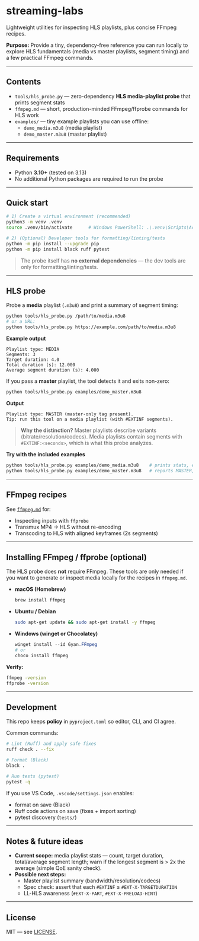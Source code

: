 # streaming-labs

Lightweight utilities for inspecting HLS playlists, plus concise FFmpeg recipes.

**Purpose:** Provide a tiny, dependency-free reference you can run locally to explore HLS fundamentals (media vs master playlists, segment timing) and a few practical FFmpeg commands.

---

## Contents

- `tools/hls_probe.py` — zero-dependency **HLS media-playlist probe** that prints segment stats
- `ffmpeg.md` — short, production-minded FFmpeg/ffprobe commands for HLS work
- `examples/` — tiny example playlists you can use offline:
  - `demo_media.m3u8` (media playlist)
  - `demo_master.m3u8` (master playlist)

---

## Requirements

- Python **3.10+** (tested on 3.13)
- No additional Python packages are required to run the probe

---

## Quick start

```bash
# 1) Create a virtual environment (recommended)
python3 -m venv .venv
source .venv/bin/activate      # Windows PowerShell: .\.venv\Scripts\Activate.ps1

# 2) (Optional) Developer tools for formatting/linting/tests
python -m pip install --upgrade pip
python -m pip install black ruff pytest
```

> The probe itself has **no external dependencies** — the dev tools are only for formatting/linting/tests.

---

## HLS probe

Probe a **media** playlist (`.m3u8`) and print a summary of segment timing:

```bash
python tools/hls_probe.py /path/to/media.m3u8
# or a URL:
python tools/hls_probe.py https://example.com/path/to/media.m3u8
```

**Example output**
```
Playlist type: MEDIA
Segments: 3
Target duration: 4.0
Total duration (s): 12.000
Average segment duration (s): 4.000
```

If you pass a **master** playlist, the tool detects it and exits non-zero:

```bash
python tools/hls_probe.py examples/demo_master.m3u8
```

**Output**
```
Playlist type: MASTER (master-only tag present).
Tip: run this tool on a media playlist (with #EXTINF segments).
```

> **Why the distinction?** Master playlists describe variants (bitrate/resolution/codecs).
> Media playlists contain segments with `#EXTINF:<seconds>`, which is what this probe analyzes.

**Try with the included examples**
```bash
python tools/hls_probe.py examples/demo_media.m3u8    # prints stats, exit 0
python tools/hls_probe.py examples/demo_master.m3u8   # reports MASTER, exit 1
```

---

## FFmpeg recipes

See [`ffmpeg.md`](./ffmpeg.md) for:
- Inspecting inputs with `ffprobe`
- Transmux MP4 → HLS without re-encoding
- Transcoding to HLS with aligned keyframes (2s segments)

---

## Installing FFmpeg / ffprobe (optional)

The HLS probe does **not** require FFmpeg. These tools are only needed if you want to generate or inspect media locally for the recipes in `ffmpeg.md`.

- **macOS (Homebrew)**
  ```bash
  brew install ffmpeg
  ```

- **Ubuntu / Debian**
  ```bash
  sudo apt-get update && sudo apt-get install -y ffmpeg
  ```

- **Windows (winget or Chocolatey)**
  ```powershell
  winget install --id Gyan.FFmpeg
  # or
  choco install ffmpeg
  ```

**Verify:**
```bash
ffmpeg -version
ffprobe -version
```

---

## Development

This repo keeps **policy** in `pyproject.toml` so editor, CLI, and CI agree.

Common commands:

```bash
# Lint (Ruff) and apply safe fixes
ruff check . --fix

# Format (Black)
black .

# Run tests (pytest)
pytest -q
```

If you use VS Code, `.vscode/settings.json` enables:
- format on save (Black)
- Ruff code actions on save (fixes + import sorting)
- pytest discovery (`tests/`)

---

## Notes & future ideas

- **Current scope:** media playlist stats — count, target duration, total/average segment length; warn if the longest segment is > 2x the average (simple QoE sanity check).
- **Possible next steps:**
  - Master playlist summary (bandwidth/resolution/codecs)
  - Spec check: assert that each `#EXTINF` ≤ `#EXT-X-TARGETDURATION`
  - LL-HLS awareness (`#EXT-X-PART`, `#EXT-X-PRELOAD-HINT`)

---

## License

MIT — see [LICENSE](./LICENSE).

